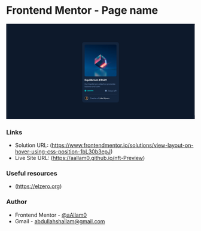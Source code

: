 # Frontend Mentor - Page name

![](images/nft-preview.png)

### Links

- Solution URL: (https://www.frontendmentor.io/solutions/view-layout-on-hover-using-css-position-1bL30b3epJ)
- Live Site URL: (https://aallam0.github.io/nft-Preview)

### Useful resources

- (https://elzero.org)

### Author

- Frontend Mentor - [@aAllam0](https://www.frontendmentor.io/profile/aAllam0)
- Gmail - abdullahshallam@gmail.com

